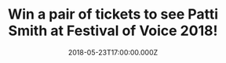---
campaign-uuid: "c-dc403916-5411-4122-bea7-1992cc525fe0"
type: "Preview"
category: "Tickets"
date: "2018-05-23T17:00:00.000Z"
end-date: "2018-06-04T23:59:00.000Z"
disable-form: false
is_promoted: false
has_entry_page: true
title: "Win a pair of tickets to see Patti Smith at Festival of Voice 2018!"
competition-description: "<p>Calling all Patti Smith fans! Festival of Voice is back\
  \ and we want to take YOU there! We’ve managed to get our hands on a pair of tickets\
  \ to see perform live the incredible Patti Smith at the Wales Millennium Centre,\
  \ Cardiff on Tuesday 12th of June to a lucky NME AAA member to win!</p>\r\n<p>Fancy\
  \ coming along with us?</p>"
hero-header: "Win a pair of tickets to see Patti Smith at Festival of Voice 2018!"
terms-confirmation: "N/A"
banner-img: "https://assets.expresslyapp.com/asset-221a24d4-94b5-48da-9fea-8fca1a3e6647.jpg"
logo-left-href: "http://festivalofvoice.wales"
logo-left-image: "https://assets.expresslyapp.com/asset-98c823ca-1261-40db-9044-2a86babd9347.jpg"
logo-left-title: "Festival of Voice"
bg-image-hero: "https://assets.expresslyapp.com/asset-f61f1d85-9332-4c95-aa59-fe1a88fa125d.jpg"
bg-image-first: "https://assets.expresslyapp.com/asset-81a6fc66-f6e1-4871-a2a1-569b88b4df21.jpg"
bg-image-second: "https://assets.expresslyapp.com/asset-fa65bee8-2ae0-4dcb-9cb7-320aa8c6b30f.jpg"
bg-image-third: "https://assets.expresslyapp.com/asset-0b49fdd0-f35d-48a0-aef9-0e2f88866772.jpg"
section1-content: "<p>Festival of Voice 2018 has finally arrived and is packed with\
  \ great music artists to celebrate culture and the voice!</p>\r\n<p>LUMP – a new\
  \ collaboration between Laura Marling and musician and producer Mike Lindsay of\
  \ Tunng – join Patti Smith, Elvis Costello, Angélique Kidjo, a Gruff Rhys world\
  \ premiere and more to complete the line-up of headline music artists performing\
  \ at Wales Millennium Centre.</p>"
section2-content: "<p>Festival of Voice is overjoyed to invite Patti Smith to perform\
  \ live in Cardiff for the first time since she played at the city’s Coal Exchange\
  \ in 2011!</p>\r\n<p>13 albums, 4 Grammy nominations, and a Golden Globe nominee\
  \ for the song Mercy Is from the film Noah; these are just a few of this astonishing\
  \ woman’s awards, nominations, honours and accolades.</p>"
section3-content: "<p>Patti joins Festival of Voice 2018 to share her words and poetry\
  \ exploring life as a mother, lover, a widow, and a dreamer at this amazing event\
  \ which promises to be an incredible\_festival!</p> \r\n<p>If you are as excited\
  \ as we are, think no more because we have a pair of tickets to see her perform\
  \ live!</p>\r\n<p>Enter the draw below for a chance to win and you could hear her\
  \ powerful voice at Festival of Voice 2018 at Wales Millennium Centre, Cardiff on\
  \ Tuesday 12th of June.</p> \r\n<p>Good luck!</p>"
entry-title: "Win a pair of tickets to see Patti Smith at Festival of Voice 2018!"
entry-content: "<p>Complete the form below before June 4th at 23:59 to be in with\
  \ a chance to rock out with Patti Smith at Festival of Voice 2018! at Wales Millennium\
  \ Centre.</p>"
has-winner: false
prize-description: "A pair of tickets to see Patti Smith at Festival of Voice 2018\
  \ at the Wales Millennium Centre on the 12th of June."
prize-restrictions: "Winner is responsible for any transport costs to/from the event."
---